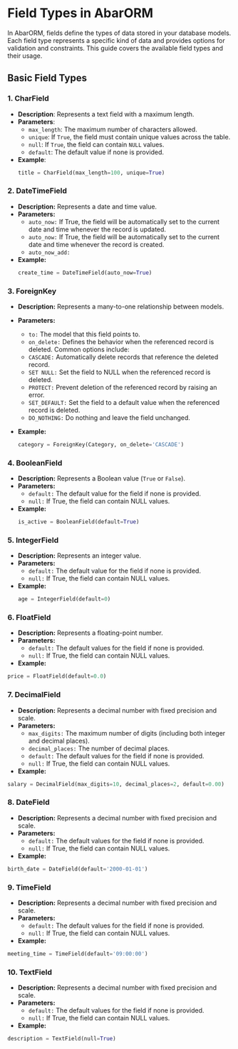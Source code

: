 # Field Types in AbarORM

In AbarORM, fields define the types of data stored in your database models. Each field type represents a specific kind of data and provides options for validation and constraints. This guide covers the available field types and their usage.

## Basic Field Types

### 1. CharField

- **Description**: Represents a text field with a maximum length.
- **Parameters**:
  - `max_length`: The maximum number of characters allowed.
  - `unique`: If `True`, the field must contain unique values across the table.
  - `null`: If `True`, the field can contain `NULL` values.
  - `default`: The default value if none is provided.
- **Example**:
  ```python
  title = CharField(max_length=100, unique=True)
  ```
### 2. DateTimeField

- **Description:** Represents a date and time value.
- **Parameters:**
    - `auto_now:` If True, the field will be automatically set to the current date and time whenever the record is updated.
    - `auto_now:` If True, the field will be automatically set to the current date and time whenever the record is created.
    - `auto_now_add:` 
- **Example:**
  ```python
  create_time = DateTimeField(auto_now=True)
  ```
### 3. ForeignKey

- **Description:** Represents a many-to-one relationship between models.
- **Parameters:**
    - `to:` The model that this field points to.
    - `on_delete:` Defines the behavior when the referenced record is deleted. Common options include:
    - `CASCADE:` Automatically delete records that reference the deleted record.
    - `SET NULL:` Set the field to NULL when the referenced record is deleted.
    - `PROTECT:` Prevent deletion of the referenced record by raising an error.
    - `SET_DEFAULT:` Set the field to a default value when the referenced record is deleted.
    - `DO_NOTHING:` Do nothing and leave the field unchanged.

- **Example:**
  ```python
  category = ForeignKey(Category, on_delete='CASCADE')
  ```

### 4. BooleanField
- **Description:** Represents a Boolean value (`True` or `False`).
- **Parameters:**
    - `default:` The default value for the field if none is provided.
    - `null:` If True, the field can contain NULL values.
- **Example:**
  ```python
  is_active = BooleanField(default=True)
  ```

### 5. IntegerField
- **Description:** Represents an integer value.
- **Parameters:**
    - `default:` The default value for the field if none is provided.
    - `null:` If True, the field can contain NULL values.
- **Example:**
    ```python
    age = IntegerField(default=0)
    ```

### 6. FloatField
- **Description:** Represents a floating-point number.
- **Parameters:**
    - `default:` The default values for the field if none is provided.
    - `null:` If True, the field can contain NULL values.
- **Example:**
```python
price = FloatField(default=0.0)
```

### 7. DecimalField
- **Description:** Represents a decimal number with fixed precision and scale.
- **Parameters:**
    - `max_digits:` The maximum number of digits (including both integer and decimal places).
    - `decimal_places:` The number of decimal places.
    - `default:` The default values for the field if none is provided.
    - `null:` If True, the field can contain NULL values.
- **Example:**
```python
salary = DecimalField(max_digits=10, decimal_places=2, default=0.00)
```

### 8. DateField
- **Description:** Represents a decimal number with fixed precision and scale.
- **Parameters:**
    - `default:` The default values for the field if none is provided.
    - `null:` If True, the field can contain NULL values.
- **Example:**
```python
birth_date = DateField(default='2000-01-01')
```

### 9. TimeField
- **Description:** Represents a decimal number with fixed precision and scale.
- **Parameters:**
    - `default:` The default values for the field if none is provided.
    - `null:` If True, the field can contain NULL values.
- **Example:**
```python
meeting_time = TimeField(default='09:00:00')
```

### 10. TextField
- **Description:** Represents a decimal number with fixed precision and scale.
- **Parameters:**
    - `default:` The default values for the field if none is provided.
    - `null:` If True, the field can contain NULL values.
- **Example:**
```python
description = TextField(null=True)
```
